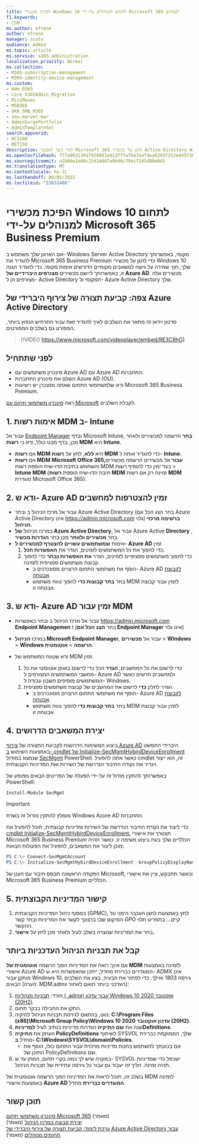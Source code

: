 ```yaml
---
title: הפיכת מכשירי Windows 10 לתחום למנוהלים על-ידי Microsoft 365 לעסקים
f1.keywords:
- CSH
ms.author: efrene
author: efrene
manager: scotv
audience: Admin
ms.topic: article
ms.service: o365-administration
localization_priority: Normal
ms.collection:
- M365-subscription-management
- M365-identity-device-management
ms.custom:
- Adm_O365
- Core_O365Admin_Migration
- MiniMaven
- MSB365
- OKR_SMB_M365
- seo-marvel-mar
- AdminSurgePortfolio
- AdminTemplateSet
search.appverid:
- BCS160
- MET150
description: למד כיצד לאפשר Microsoft 365 להגן על מכשירי Active-Directory Windows 10 מקומיים בכמה שלבים בלבד.
ms.openlocfilehash: 777a86313957920661e613f77afba3aaf4ea6292f252e445f308e3669de663d6
ms.sourcegitcommit: a1b66e1e80c25d14d67a9b46c79ec7245d88e045
ms.translationtype: MT
ms.contentlocale: he-IL
ms.lasthandoff: 08/05/2021
ms.locfileid: "53831406"
---
```

# <a name="enable-domain-joined-windows-10-devices-to-be-managed-by-microsoft-365-business-premium"></a>הפיכת מכשירי Windows 10 לתחום למנוהלים על-ידי Microsoft 365 Business Premium

אם הארגון שלך משתמש ב- Windows Server Active Directory מקומי, באפשרותך להגדיר את Microsoft 365 Business Premium כדי להגן על מכשירי Windows 10 שלך, תוך שמירה על גישה למשאבים מקומיים הדורשים אימות מקומי.
כדי להגדיר הגנה זו, באפשרותך ליישם מכשירים **מצורפים היברידיים של Azure AD**. מכשירים אלה מצורפים הן ל- Active Directory המקומי ול- Azure Active Directory שלך.

## <a name="watch-configure-hybrid-azure-active-directory-join"></a>צפה: קביעת תצורה של צירוף היברידי של Azure Active Directory

סרטון וידאו זה מתאר את השלבים לאיך להגדיר זאת עבור התרחיש הנפוץ ביותר, המפורט גם בשלבים המפורטים.

> [!VIDEO https://www.microsoft.com/videoplayer/embed/RE3C9hO]
  
## <a name="before-you-begin"></a>לפני שתתחיל

- סינכרון משתמשים עם Azure AD עם Azure AD התחברות.
- השלם את סינכרון התחברות Azure AD (OU).
- ודא שלמשתמשי התחום שאתה מסנכרן יש רשיונות Microsoft 365 Business Premium.

ראה [סינכרון משתמשי תחום עם Microsoft](manage-domain-users.md) לקבלת השלבים.

## <a name="1-verify-mdm-authority-in-intune"></a>1. אימות רשות MDM ב- Intune

עבור אל [Endpoint Manager](https://endpoint.microsoft.com/#blade/Microsoft_Intune_Enrollment/EnrollmentMenu/overview) ובדף Microsoft Intune, **בחר** הרשמה למכשירים ולאחר מכן,  בדף מבט כולל, ודא כי **רשות MDM** היא **Intune**.

- אם **רשות MDM** היא **ללא**, לחץ על **רשות MDM** כדי להגדיר אותה ל- **Intune**.
- אם **רשות MDM** **Microsoft Office 365,עבור** אל מכשירים הרשמה מכשירים והשתמש בתיבת הדו-שיח הוספת רשות MDM בצד ימין כדי להוסיף רשות  >   **Intune MDM** (תיבת הדו-שיח הוספת **רשות MDM** זמינה רק אם רשות **MDM** מוגדרת Microsoft Office 365). 

## <a name="2-verify-azure-ad-is-enabled-for-joining-computers"></a>2. ודא ש- Azure AD זמין להצטרפות למחשבים

- עבור אל מרכז הניהול ב ובחר Azure Active Directory (בחר הצג הכל אם Azure Active Directory אינו <a href="https://go.microsoft.com/fwlink/p/?linkid=2024339" target="_blank">https://admin.microsoft.com</a> גלוי) **ברשימה מרכזי הניהול.**  
- במרכז הניהול **של Azure Active Directory**, עבור אל Azure Active **Directory** , בחר **מכשירים ולאחר** מכן בחר **הגדרות מכשיר**.
- אימות **שמשתמשים עשויים להצטרף למכשירים ל- Azure AD** זמין 
    1. כדי להפוך את כל המשתמשים לזמינים, הגדר את **האפשרות הכל.**
    2. כדי להפוך משתמשים ספציפיים לזמינים, הגדר **את האפשרות נבחר** כדי להפוך קבוצת משתמשים ספציפית לזמינה.
        - הוסף את משתמשי התחום הרצויים מסונכרנים ב- Azure AD [לקבוצת אבטחה](../admin/create-groups/create-groups.md).
        - בחר **בחר קבוצות כדי** להפוך טווח משתמש MDM לזמין עבור קבוצת אבטחה זו.

## <a name="3-verify-azure-ad-is-enabled-for-mdm"></a>3. ודא ש- Azure AD זמין עבור MDM

- עבור אל מרכז הניהול ב ובחר באפשרות <a href="https://go.microsoft.com/fwlink/p/?linkid=2024339" target="_blank">https://admin.microsoft.com</a> **Endpoint Managemen** t (בחר **הצג** **הכל אם Endpoint Manager** אינו גלוי)
- במרכז **הניהול Microsoft Endpoint Manager**, עבור אל **מכשירים**  >  **Windows**  >  **Windows הרשמה**  >  **אוטומטית**.
- ודא שטווח המשתמש של MDM זמין.

    1. כדי לרשום את כל המחשבים, **הגדר** הכל כדי לרשום באופן אוטומטי את כל מחשבי המשתמשים המצורפים ל- Azure AD ולמחשבים חדשים כאשר המשתמשים מוסיפים חשבון עבודה ל- Windows.
    2. הגדר לחלק **כדי** לרשום את המחשבים של קבוצת משתמשים ספציפית.
        -  הוסף את משתמשי התחום הרצויים מסונכרנים ב- Azure AD [לקבוצת אבטחה](../admin/create-groups/create-groups.md).
        -  בחר **בחר קבוצות כדי** להפוך טווח משתמש MDM לזמין עבור קבוצת אבטחה זו.

## <a name="4-create-the-required-resources"></a>4. יצירת המשאבים הדרושים 

ביצוע המשימות הדרושות לקביעת התצורה של [צירוף Azure AD](/azure/active-directory/devices/hybrid-azuread-join-managed-domains#configure-hybrid-azure-ad-join) היברידי התפשט באמצעות השימוש [ב- cmdlet של Initialize-SecMgmtHybirdDeviceEnrollment](https://github.com/microsoft/secmgmt-open-powershell/blob/master/docs/help/Initialize-SecMgmtHybirdDeviceEnrollment.md) שנמצא במודול [SecMgmt](https://www.powershellgallery.com/packages/SecMgmt) PowerShell. כאשר אתה להפעיל cmdlet זה, הוא ייצור ויגדיר את נקודת החיבור הנדרשת של השירות ואת המדיניות הקבוצתית.

באפשרותך להתקין מודול זה על-ידי הפעלה של הפריטים הבאים ממופע של PowerShell:

```powershell
Install-Module SecMgmt
```

> [!IMPORTANT]
> מומלץ להתקין מודול זה בשרת Windows Azure AD התחברות.

כדי ליצור את נקודת החיבור הנדרשת של השירות ומדיניות קבוצתית, תוכל להפעיל את [cmdlet Initialize-SecMgmtHybirdDeviceEnrollment.](https://github.com/microsoft/secmgmt-open-powershell/blob/master/docs/help/Initialize-SecMgmtHybirdDeviceEnrollment.md) תצטרך את אישורי Microsoft 365 Business Premium הכלליים שלך בעת ביצוע משימה זו. כאשר תהיה מוכן ליצור את המשאבים, להפעיל את הפעולות הבאות:

```powershell
PS C:\> Connect-SecMgmtAccount
PS C:\> Initialize-SecMgmtHybirdDeviceEnrollment -GroupPolicyDisplayName 'Device Management'
```

הפקודה הראשונה תבסס חיבור עם הענן של Microsoft, וכאשר תתבקש, ציין את אישורי Microsoft 365 Business Premium הכלליים.

## <a name="5-link-the-group-policy"></a>5. קישור המדיניות הקבוצתית

1. במסוף ניהול המדיניות הקבוצתית (GPMC), לחץ באמצעות לחצן העכבר הימני על המיקום שבו ברצונך לקשר את המדיניות ובחר קשר *GPO קיים...* בתפריט תלוי ההקשר.
2. בחר את המדיניות שנוצרה בשלב לעיל ולאחר מכן לחץ על **אישור.**

## <a name="get-the-latest-administrative-templates"></a>קבל את תבניות הניהול העדכניות ביותר

אם אינך רואה את המדיניות הפוך הרשמה **אוטומטית של MDM** לזמינה באמצעות אישורי Azure AD המוגדרים כברירת מחדל, ייתכן שהאפשרות היא ש- ADMX אינו מותקן עבור Windows 10, גירסה 1803 ואילך. כדי לפתור את הבעיה, בצע את השלבים הבאים (הערה: MDM.admx העדכני ביותר תואם לאחור):

1. הורד: [תבניות מנהליות ( .admx) עבור עדכון Windows 10 אוקטובר 2020 (20H2)](https://www.microsoft.com/download/102157).
2. התקן את החבילה בבקר תחום.
3. נווט, בהתאם לגירסת תבניות הניהול לתיקיה: **C:\Program Files (x86)\Microsoft Group Policy\Windows 10 עדכון אוקטובר 2020 (20H2)**.
4. שנה את **שם התיקיה** הגדרות מדיניות בנתיב לעיל **למדיניותDefinitions**.
5. העתק את **התיקיה PolicyDefinitions** לשיתוף SYSVOL שלך, הממוקמת כברירת מחדל **ב- C:\Windows\SYSVOL\domain\Policies**.
   - אם בכוונתך להשתמש בחנות מדיניות מרכזית עבור התחום כולו, הוסף את התוכן של PolicyDefinitions שם.
6. במקרה שיש לך כמה בקרי תחום, המתן עד ש- SYSVOL ישכפל כדי שמדיניות תהיה זמינה. הליך זה יעבוד גם עבור כל גירסה עתידית של תבניות הניהול.

בשלב זה, תוכל לראות את המדיניות הפוך הרשמה אוטומטית של MDM לזמינה באמצעות אישורי **Azure AD המוגדרים כברירת** מחדל.

## <a name="related-content"></a>תוכן קשור

[סינכרון משתמשי תחום Microsoft 365](manage-domain-users.md) (מאמר)\
[יצירת קבוצה במרכז הניהול](../admin/create-groups/create-groups.md) (מאמר)\
[ערכת לימוד: קביעת תצורה של צירוף היברידי של Azure Active Directory עבור תחומים מנוהלים](/azure/active-directory/devices/hybrid-azuread-join-managed-domains.md) (מאמר)